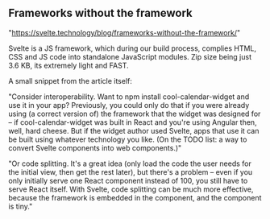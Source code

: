 Frameworks without the framework
---------------------------------

"https://svelte.technology/blog/frameworks-without-the-framework/"

Svelte is a JS framework, which during our build process, complies HTML, CSS and JS code into standalone JavaScript modules.
Zip size being just 3.6 KB, its extremely light and FAST.

A small snippet from the article itself:

"Consider interoperability. Want to npm install cool-calendar-widget and use it in your app? Previously, you could only do that if you were already using (a correct version of) 
the framework that the widget was designed for – if cool-calendar-widget was built in React and you're using Angular then, well, hard cheese. But if the widget author used Svelte, 
apps that use it can be built using whatever technology you like. (On the TODO list: a way to convert Svelte components into web components.)"

"Or code splitting. It's a great idea (only load the code the user needs for the initial view, then get the rest later), but there's a problem 
– even if you only initially serve one React component instead of 100, you still have to serve React itself. With Svelte, code splitting can be much more effective, 
because the framework is embedded in the component, and the component is tiny."
